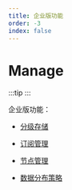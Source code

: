 ```yaml
---
title: 企业版功能
order: -3
index: false
---
```


# Manage

:::tip
<contact-us />
:::

企业版功能：

- [分级存储](../manage/tiered_storage.md)

- [订阅管理](../manage/subscriptions.md)

- [节点管理](../manage/node_manage.md)

- [数据分布策略](../manage/placement_policy.md)
